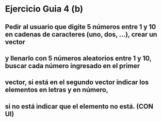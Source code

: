 # Ejercicio Guia 4 (b)
## Pedir al usuario que digite 5 números entre 1 y 10 en cadenas de caracteres (uno, dos, ...), crear un vector 
## y llenarlo con 5 números aleatorios entre 1 y 10, buscar cada número ingresado en el primer
## vector, si está en el segundo vector indicar los elementos en letras y en número, 
## si no está indicar que el elemento no está. (CON UI)
